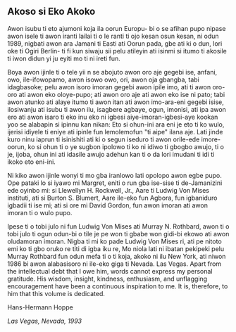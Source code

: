 ## Akoso si Eko Akoko

Awon isubu ti eto ajumoni koja ila oorun Europu- bi o se afihan pupo nipase awon isele ti awon iranti lailai ti o le ranti ti ojo kesan osun kesan, ni odun 1989, nigbati awon ara Jamani ti Easti ati Oorun pada, gbe ati ki o dun, lori oke ti Ogiri Berlin- ti fi kun siwaju sii pelu atileyin ati isinmi si itumo ti akosile ti iwon didun yi ju eyiti mo ti ni ireti fun.

Boya awon ijinle ti o tele yii n se abojuto awon oro aje gegebi ise, anfani, owo, ile-ifowopamo, awon isowo owo, ori, awon oja gbangba, tabi idagbasoke; pelu awon isoro imoran gegebi awon ipile imo, ati ti awon oro-oro ati awon eko oloye-pupo; ati awon oro aje ati awon eko ise ni pato; tabi awon atunko ati alaye itumo ti awon itan ati awon imo-ara-eni gegebi isise, ilosiwanju ati isubu ti awon ilu, isagbere agbaye, ogun, imonisi, ati ipa awon ero ati awon isaro ti eko inu eko ni igbesi aiye-imoran-igbesi-aye kookan yoo se alabapin si ipinnu kan nikan: Eto si ohun-ini ara eni je eto ti ko wulo, ijerisi idiyele ti eniye ati ipinle fun lemolemofun "ti aipe" ilana aje. Lati jinde kuro ninu iaprun ti isinishiti ati ki o segun iseduro ti awon orile-ede imore-oorun, ko si ohun ti o ye sugbon ipolowo ti ko ni idiwo ti gbogbo awujo, ti o je, ijoba, ohun ini ati idasile awujo adehun kan ti o da lori imudani ti idi ti ikoko eto eni-ini.

Ni kiko awon ijinle wonyi ti mo gba iranlowo lati opolopo awon egbe pupo. Ope pataki lo si iyawo mi Margret, eniti o run gba ise-sise ti de-Jamanizini ede oyinbo mi: si Llewellyn H. Rockwell, Jr., Aare ti Ludwig Von Mises instituti, ati si Burton S. Blumert, Aare ile-eko fun Agbora, fun igbaniduro igbadii ti ise mi; ati si ore mi David Gordon, fun awon imoran ati awon imoran ti o wulo pupo.

Ipese ti o tobi julo ni fun Ludwig Von Mises ati Murray N. Rothbard, awon ti o tobi julo ti ogun odun-bi o tile je pe won ti gbabe won gidi-bi ekowo ati awon oludamoran imoran. Nigba ti mi ko pade Ludwig Von Mises ri, ati pe nitoto emi ko ti gbo oruko re titi di igba iku re, Mo niola lati ni ibatan pekipeki pelu Murray Rothbard fun odun mefa ti o ti koja, akoko ni ilu New York, ati niwon 1986 bi awon alabasisoro ni ile-eko giga ti Nevada. Las Vegas. Apart from the intellectual debt that I owe him, words cannot express my personal gratitude. His wisdom, insight, kindness, enthusiasm, and unflagging encouragement have been a continuous inspiration to me. It is, therefore, to him that this volume is dedicated.

Hans-Hermann Hoppe

*Las Vegas, Nevada, 1993*